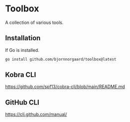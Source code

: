 # Toolbox
A collection of various tools.

## Installation
If Go is installed.

```sh
go install github.com/bjornnorgaard/toolbox@latest
```

## Kobra CLI

https://github.com/spf13/cobra-cli/blob/main/README.md

## GitHub CLI 

https://cli.github.com/manual/
